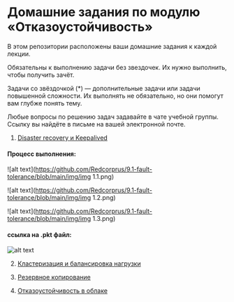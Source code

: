 # Домашние задания по модулю  «Отказоустойчивость»

В этом репозитории расположены ваши домашние задания к каждой лекции. 

Обязательны к выполнению задачи без звездочек. Их нужно выполнить, чтобы получить зачёт.

Задачи со звёздочкой (*) — дополнительные задачи или задачи повышенной сложности. Их выполнять не обязательно, но они помогут вам глубже понять тему.

Любые вопросы по решению задач задавайте в чате учебной группы. Ссылку вы найдёте в письме на вашей электронной почте.


1. [Disaster recovery и Keepalived](1.md)

#### Процесс выполнения:

![alt text](https://github.com/Redcorprus/9.1-fault-tolerance/blob/main/img/img 1.1.png)

![alt text](https://github.com/Redcorprus/9.1-fault-tolerance/blob/main/img/img 1.2.png)

![alt text](https://github.com/Redcorprus/9.1-fault-tolerance/blob/main/img/img 1.3.png)


#### ссылка на .pkt файл:

![alt text](https://github.com/Redcorprus/9.1-fault-tolerance/blob/main/hsrp_advancedHW.pkt)

2. [Кластеризация и балансировка нагрузки](2.md)

3. [Резервное копирование](3.md)

4. [Отказоустойчивость в облаке](4.md)

